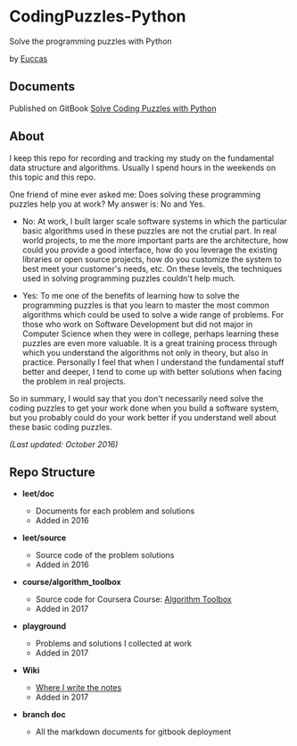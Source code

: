 # CodingPuzzles-Python

Solve the programming puzzles with Python

by [Euccas](http://euccas.me)

## Documents

Published on GitBook [Solve Coding Puzzles with Python](https://euccas.gitbooks.io/solve-coding-puzzles-with-python/content/)

## About

I keep this repo for recording and tracking my study on the fundamental data structure and algorithms.
Usually I spend hours in the weekends on this topic and this repo.

One friend of mine ever asked me: Does solving these programming puzzles help you at work? 
My answer is: No and Yes.

- No: At work, I built larger scale software systems in which the particular basic algorithms used in these puzzles are not the crutial part. In real world projects, to me the more important parts are the architecture, how could you provide a good interface, how do you leverage the existing libraries or open source projects, how do you customize the system to best meet your customer's needs, etc. On these levels, the techniques used in solving programming puzzles couldn't help much.

- Yes: To me one of the benefits of learning how to solve the programming puzzles is that you learn to master the most common algorithms which could be used to solve a wide range of problems. For those who work on Software Development but did not major in Computer Science when they were in college, perhaps learning these puzzles are even more valuable. It is a great training process through which you understand the algorithms not only in theory, but also in practice. Personally I feel that when I understand the fundamental stuff better and deeper, I tend to come up with better solutions when facing the problem in real projects.

So in summary, I would say that you don't necessarily need solve the coding puzzles to get your work done when you build a software system, but you probably could do your work better if you understand well about these basic coding puzzles.

*(Last updated: October 2016)*

## Repo Structure

- **leet/doc**
  - Documents for each problem and solutions
  - Added in 2016
  
- **leet/source**
  - Source code of the problem solutions
  - Added in 2016

- **course/algorithm_toolbox**
  - Source code for Coursera Course: [Algorithm Toolbox](https://www.coursera.org/learn/algorithmic-toolbox/home/welcome)
  - Added in 2017

- **playground**
  - Problems and solutions I collected at work
  - Added in 2017

- **Wiki**
  - [Where I write the notes](https://github.com/euccas/CodingPuzzles-Python/wiki)
  - Added in 2017
  
- **branch doc**
  - All the markdown documents for gitbook deployment
